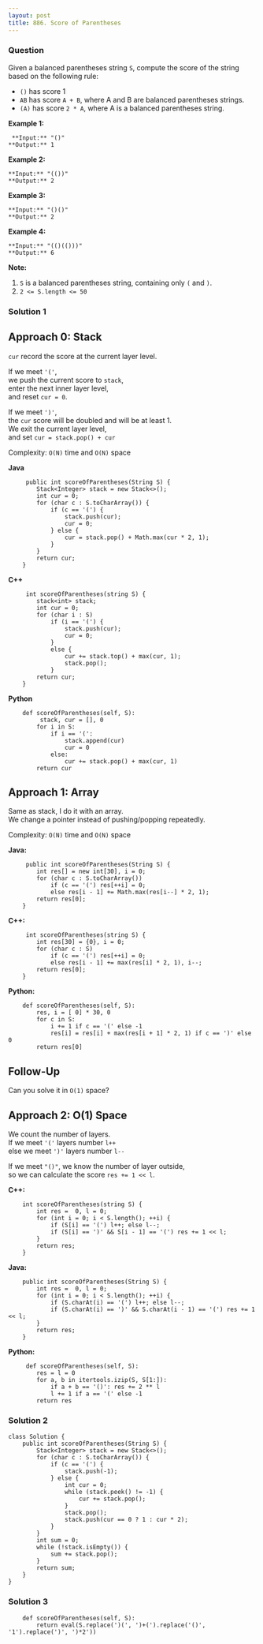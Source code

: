 ```yaml
---
layout: post
title: 886. Score of Parentheses
---
```

### Question
Given a balanced parentheses string `S`, compute the score of the string based
on the following rule:

  * `()` has score 1
  * `AB` has score `A + B`, where A and B are balanced parentheses strings.
  * `(A)` has score `2 * A`, where A is a balanced parentheses string.



 **Example 1:**

    
    
     **Input:** "()"
    **Output:** 1
    

**Example 2:**

    
    
    **Input:** "(())"
    **Output:** 2
    

**Example 3:**

    
    
    **Input:** "()()"
    **Output:** 2
    

**Example 4:**

    
    
    **Input:** "(()(()))"
    **Output:** 6
    



 **Note:**

  1. `S` is a balanced parentheses string, containing only `(` and `)`.
  2. `2 <= S.length <= 50`

### Solution 1
##  **Approach 0: Stack**

`cur` record the score at the current layer level.

If we meet `'('`,  
we push the current score to `stack`,  
enter the next inner layer level,  
and reset `cur = 0`.

If we meet `')'`,  
the `cur` score will be doubled and will be at least 1.  
We exit the current layer level,  
and set `cur = stack.pop() + cur`

Complexity: `O(N)` time and `O(N)` space

 **Java**

    
    
         public int scoreOfParentheses(String S) {
            Stack<Integer> stack = new Stack<>();
            int cur = 0;
            for (char c : S.toCharArray()) {
                if (c == '(') {
                    stack.push(cur);
                    cur = 0;
                } else {
                    cur = stack.pop() + Math.max(cur * 2, 1);
                }
            }
            return cur;
        }
    

**C++**

    
    
         int scoreOfParentheses(string S) {
            stack<int> stack;
            int cur = 0;
            for (char i : S)
                if (i == '(') {
                    stack.push(cur);
                    cur = 0;
                }
                else {
                    cur += stack.top() + max(cur, 1);
                    stack.pop();
                }
            return cur;
        }
    

**Python**

    
    
        def scoreOfParentheses(self, S):
             stack, cur = [], 0
            for i in S:
                if i == '(':
                    stack.append(cur)
                    cur = 0
                else:
                    cur += stack.pop() + max(cur, 1)
            return cur
    

  

## **Approach 1: Array**

Same as stack, I do it with an array.  
We change a pointer instead of pushing/popping repeatedly.

Complexity: `O(N)` time and `O(N)` space

**Java:**

    
    
         public int scoreOfParentheses(String S) {
            int res[] = new int[30], i = 0;
            for (char c : S.toCharArray())
                if (c == '(') res[++i] = 0;
                else res[i - 1] += Math.max(res[i--] * 2, 1);
            return res[0];
        }
    

**C++:**

    
    
         int scoreOfParentheses(string S) {
            int res[30] = {0}, i = 0;
            for (char c : S)
                if (c == '(') res[++i] = 0;
                else res[i - 1] += max(res[i] * 2, 1), i--;
            return res[0];
        }
    

**Python:**

    
    
        def scoreOfParentheses(self, S):
            res, i = [ 0] * 30, 0
            for c in S:
                i += 1 if c == '(' else -1
                res[i] = res[i] + max(res[i + 1] * 2, 1) if c == ')' else 0
            return res[0]
    

  

## **Follow-Up**

Can you solve it in `O(1)` space?

  

## **Approach 2: O(1) Space**

We count the number of layers.  
If we meet `'('` layers number `l++`  
else we meet `')'` layers number `l--`

If we meet `"()"`, we know the number of layer outside,  
so we can calculate the score `res += 1 << l`.

**C++:**

    
    
        int scoreOfParentheses(string S) {
            int res =  0, l = 0;
            for (int i = 0; i < S.length(); ++i) {
                if (S[i] == '(') l++; else l--;
                if (S[i] == ')' && S[i - 1] == '(') res += 1 << l;
            }
            return res;
        }
    

**Java:**

    
    
        public int scoreOfParentheses(String S) {
            int res =  0, l = 0;
            for (int i = 0; i < S.length(); ++i) {
                if (S.charAt(i) == '(') l++; else l--;
                if (S.charAt(i) == ')' && S.charAt(i - 1) == '(') res += 1 << l;
            }
            return res;
        }
    

**Python:**

    
    
         def scoreOfParentheses(self, S):
            res = l = 0
            for a, b in itertools.izip(S, S[1:]):
                if a + b == '()': res += 2 ** l
                l += 1 if a == '(' else -1
            return res
    


### Solution 2
    
    
    class Solution {
        public int scoreOfParentheses(String S) {
            Stack<Integer> stack = new Stack<>();
            for (char c : S.toCharArray()) {
                if (c == '(') {
                    stack.push(-1);
                } else {
                    int cur = 0;
                    while (stack.peek() != -1) {
                        cur += stack.pop();
                    }
                    stack.pop();
                    stack.push(cur == 0 ? 1 : cur * 2);
                }
            }
            int sum = 0;
            while (!stack.isEmpty()) {
                sum += stack.pop();
            }
            return sum;
        }
    }
    


### Solution 3
    
    
        def scoreOfParentheses(self, S):
            return eval(S.replace(')(', ')+(').replace('()', '1').replace(')', ')*2'))
    



